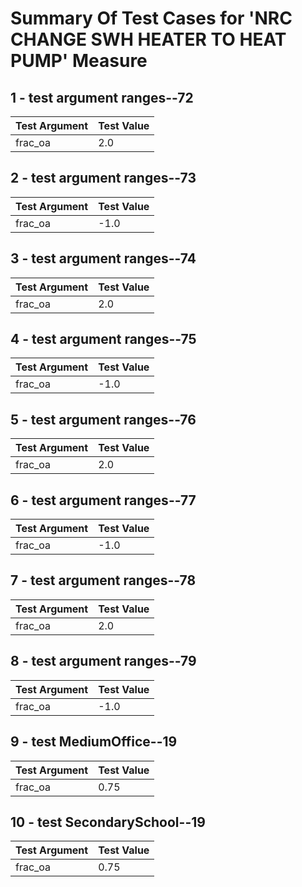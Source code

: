 # Summary Of Test Cases for 'NRC CHANGE SWH HEATER TO HEAT PUMP' Measure
 
## 1 - test argument ranges--72
| Test Argument | Test Value |
| ------------- | ---------- |
| frac_oa |2.0 |
 
## 2 - test argument ranges--73
| Test Argument | Test Value |
| ------------- | ---------- |
| frac_oa |-1.0 |
 
## 3 - test argument ranges--74
| Test Argument | Test Value |
| ------------- | ---------- |
| frac_oa |2.0 |
 
## 4 - test argument ranges--75
| Test Argument | Test Value |
| ------------- | ---------- |
| frac_oa |-1.0 |
 
## 5 - test argument ranges--76
| Test Argument | Test Value |
| ------------- | ---------- |
| frac_oa |2.0 |
 
## 6 - test argument ranges--77
| Test Argument | Test Value |
| ------------- | ---------- |
| frac_oa |-1.0 |
 
## 7 - test argument ranges--78
| Test Argument | Test Value |
| ------------- | ---------- |
| frac_oa |2.0 |
 
## 8 - test argument ranges--79
| Test Argument | Test Value |
| ------------- | ---------- |
| frac_oa |-1.0 |
 
## 9 - test MediumOffice--19
| Test Argument | Test Value |
| ------------- | ---------- |
| frac_oa |0.75 |
 
## 10 - test SecondarySchool--19
| Test Argument | Test Value |
| ------------- | ---------- |
| frac_oa |0.75 |
 
